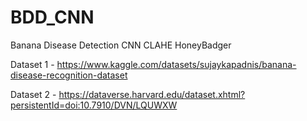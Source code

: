 # BDD_CNN
Banana Disease Detection CNN CLAHE HoneyBadger

Dataset 1 - https://www.kaggle.com/datasets/sujaykapadnis/banana-disease-recognition-dataset

Dataset 2 - https://dataverse.harvard.edu/dataset.xhtml?persistentId=doi:10.7910/DVN/LQUWXW
